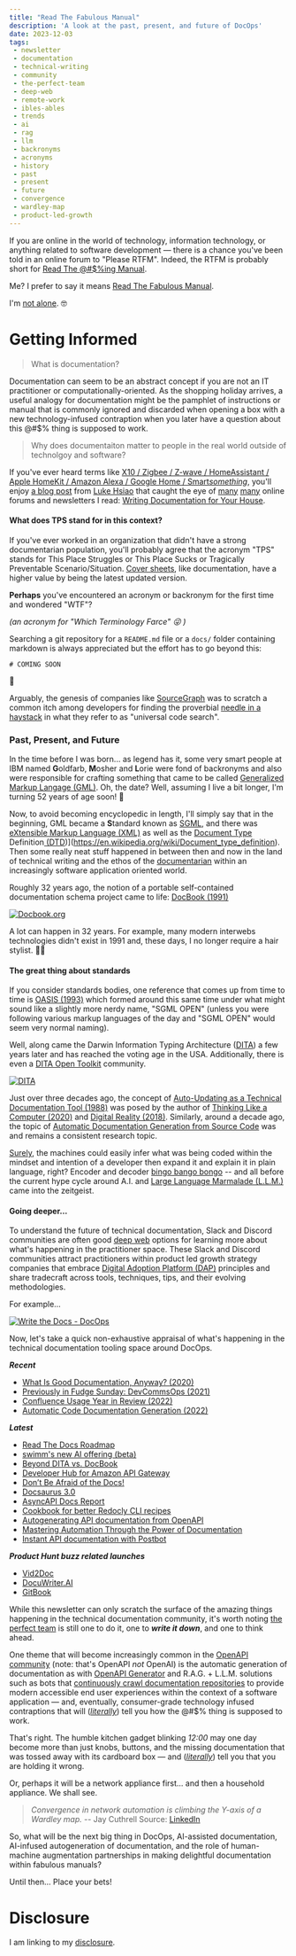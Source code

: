 ```yaml
---
title: "Read The Fabulous Manual"
description: 'A look at the past, present, and future of DocOps'
date: 2023-12-03
tags:
 - newsletter
 - documentation
 - technical-writing
 - community
 - the-perfect-team
 - deep-web
 - remote-work
 - ibles-ables
 - trends
 - ai
 - rag
 - llm
 - backronyms
 - acronyms
 - history
 - past
 - present
 - future
 - convergence
 - wardley-map
 - product-led-growth
---
```


If you are online in the world of technology, information technology, or anything related to software development — there is a chance you've been told in an online forum to "Please RTFM". Indeed, the RTFM is probably short for [Read The @#$%ing Manual](https://en.wikipedia.org/wiki/RTFM).

Me? I prefer to say it means [Read The Fabulous Manual](/archive/read-the-fabulous-manual/). 

I'm [not alone](https://duckduckgo.com/?va=d&t=hj&q=%22read+the+fabulous+manual%22). 🤓

# Getting Informed

> What is documentation?

Documentation can seem to be an abstract concept if you are not an IT practitioner or computationally-oriented. As the shopping holiday arrives, a useful analogy for documentation might be the pamphlet of instructions or manual that is commonly ignored and discarded when opening a box with a new technology-infused contraption when you later have a question about this @#$% thing is supposed to work.

> Why does documentaiton matter to people in the real world outside of technolgoy and software?

If you've ever heard terms like [X10 / Zigbee / Z-wave / HomeAssistant / Apple HomeKit / Amazon Alexa / Google Home / Smart*something*](https://fudge.org/archive/internet-of-things-have-changed/), you'll enjoy [a blog post](https://luke.hsiao.dev/blog/housing-documentation/) from [Luke Hsiao](https://luke.hsiao.dev) that caught the eye of [many](https://news.ycombinator.com/item?id=38444577) [many](https://opposite-lock.com/topic/89021/home-maintenance) online forums and newsletters I read: [Writing Documentation for Your House](https://luke.hsiao.dev/blog/housing-documentation/).

#### What does TPS stand for in this context?

If you've ever worked in an organization that didn't have a strong documentarian population, you'll probably agree that the acronym "TPS" stands for This Place Struggles or This Place Sucks or Tragically Preventable Scenario/Situation. [Cover sheets](https://www.youtube.com/watch?v=Fy3rjQGc6lA), like documentation, have a higher value by being the latest updated version.

**Perhaps** you've encountered an acronym or backronym for the first time and wondered "WTF"?

*(an acronym for "Which Terminology Farce" 😜 )*

Searching a git repository for a ```README.md``` file or a ```docs/``` folder containing markdown is always appreciated but the effort has to go beyond this:

```# COMING SOON```

🤣

Arguably, the genesis of companies like [SourceGraph](https://sourcegraph.com/about) was to scratch a common itch among developers for finding the proverbial [needle in a haystack](https://fudge.org/archive/fudge-sunday-needle-in-a-fullstack/) in what they refer to as "universal code search".

### Past, Present, and Future

In the time before I was born... as legend has it, some very smart people at IBM named **G**oldfarb, **M**osher and **L**orie were fond of backronyms and also were responsible for crafting something that came to be called [Generalized Markup Langage (GML)](https://en.wikipedia.org/wiki/IBM_Generalized_Markup_Language). Oh, the date? Well, assuming I live a bit longer, I'm turning 52 years of age soon! 👴

Now, to avoid becoming encyclopedic in length, I'll simply say that in the beginning, GML became a **S**tandard known as [SGML](https://en.wikipedia.org/wiki/Standard_Generalized_Markup_Language), and there was [eXtensible Markup Language (XML)](https://en.wikipedia.org/wiki/XML) as well as the [Document Type ](https://en.wikipedia.org/wiki/Document_type_definition)Definition[ (DTD](https://en.wikipedia.org/wiki/Document_type_definition))](https://en.wikipedia.org/wiki/Document_type_definition). Then some really neat stuff happened in between then and now in the land of technical writing and the ethos of the [documentarian](https://www.writethedocs.org/documentarians/) within an increasingly software application oriented world.

Roughly 32 years ago, the notion of a portable self-contained documentation schema project came to life: [DocBook (1991)](https://docbook.org)

[![Docbook.org](/assets/images/screenshots/2023-12-03-13-21-24.png)](https://docbook.org/whatis)

A lot can happen in 32 years. For example, many modern interwebs technologies didn't exist in 1991 and, these days, I no longer require a hair stylist. 🧑‍🦲

#### The great thing about standards

If you consider standards bodies, one reference that comes up from time to time is [OASIS (1993)](https://www.oasis-open.org/org/) which formed around this same time under what might sound like a slightly more nerdy name, "SGML OPEN" (unless you were following various markup languages of the day and "SGML OPEN" would seem very normal naming).

Well, along came the Darwin Information Typing Architecture ([DITA](https://en.wikipedia.org/wiki/Darwin_Information_Typing_Architecture)) a few years later and has reached the voting age in the USA. Additionally, there is even a [DITA Open Toolkit](https://www.dita-ot.org) community.

[![DITA](/assets/images/screenshots/2023-12-03-13-27-38.png)](https://dita-lang.org)

Just over three decades ago, the concept of [Auto-Updating as a Technical Documentation Tool (1988)](https://dl.acm.org/doi/pdf/10.1145/62506.62514) was posed by the author of [Thinking Like a Computer (2020)](https://books.apple.com/us/book/thinking-like-a-computer/id1533734641) and [Digital Reality (2018)](https://books.apple.com/us/book/digital-reality/id1410065726). Similarly, around a decade ago, the topic of [Automatic Documentation Generation from Source Code](https://dspace.mit.edu/bitstream/handle/1721.1/112822/1014181732-MIT.pdf) was and remains a consistent research topic.

[Surely](https://www.youtube.com/watch?v=KM2K7sV-K74), the machines could easily infer what was being coded within the mindset and intention of a developer then expand it and explain it in plain language, right? Encoder and decoder [bingo bango bongo](https://www.youtube.com/watch?v=UvekU6JP2ic) -- and all before the current hype cycle around A.I. and [Large Language Marmalade (L.L.M.)](/archive/large-language-marmalade/) came into the zeitgeist.

#### Going deeper...

To understand the future of technical documentation, Slack and Discord communities are often good [deep web](/archive/fudge-sunday-cut-me-some-slack/) options for learning more about what's happening in the practitioner space. These Slack and Discord communities attract practitioners within product led growth strategy companies that embrace [Digital Adoption Platform (DAP)](https://en.wikipedia.org/wiki/Digital_adoption_platform) principles and share tradecraft across tools, techniques, tips, and their evolving methodologies.

For example...

[![Write the Docs - DocOps](/assets/images/screenshots/2023-12-03-12-56-56.png)](https://www.writethedocs.org/guide/doc-ops/)

Now, let's take a quick non-exhaustive appraisal of what's happening in the technical documentation tooling space around DocOps.

***Recent***
- [What Is Good Documentation, Anyway? (2020)](https://www.pendo.io/pendo-blog/what-is-good-documentation-anyway/)
- [Previously in Fudge Sunday: DevCommsOps (2021)](https://fudge.org/archive/fudge-sunday-cloud-in-public-devcommsops/)
- [Confluence Usage Year in Review (2022)](https://community.atlassian.com/t5/Confluence-Cloud-articles/2022-Confluence-Usage-Year-in-Review/ba-p/2254776)
- [Automatic Code Documentation Generation (2022)](https://arxiv.org/pdf/2209.02235.pdf)

***Latest***
- [Read The Docs Roadmap](https://github.com/orgs/readthedocs/projects/156)
- [swimm's new AI offering (beta)](https://swimm.ai)
- [Beyond DITA vs. DocBook](https://paligo.net/blog/beyond-dita-vs-docbook-prioritize-your-business/)
- [Developer Hub for Amazon API Gateway](https://blog.readme.com/announcing-our-amazon-partnership-developer-hubs-for-amazon-api-gateway/)
- [Don’t Be Afraid of the Docs!](https://blog.stoplight.io/dont-be-afraid-of-documentation)
- [Docsaurus 3.0](https://docusaurus.io/blog/releases/3.0)
- [AsyncAPI Docs Report](https://www.asyncapi.com/blog/2023-july-docs-report)
- [Cookbook for better Redocly CLI recipes](https://redocly.com/blog/redocly-cli-cookbook/)
- [Autogenerating API documentation from OpenAPI](https://mintlify.com/blog/steps-to-autogenerate)
- [Mastering Automation Through the Power of Documentation](https://swagger.io/blog/mastering-automation-smartbear-s-api-developer-por/)
- [Instant API documentation with Postbot](https://blog.postman.com/docs-with-postbot/)

***Product Hunt buzz related launches***
- [Vid2Doc](https://vid2doc.vercel.app/?ref=fudge.org)
- [DocuWriter.AI](https://www.docuwriter.ai/?ref=fudge.org)
- [GitBook](https://www.gitbook.com/?ref=fudge.org)

While this newsletter can only scratch the surface of the amazing things happening in the technical documentation community, it's worth noting [the perfect team](/the-perfect-team) is still one to do it, one to ***write it down***, and one to think ahead.

One theme that will become increasingly common in the [OpenAPI community](https://www.openapis.org/membership/members) (note: that's OpenAPI *not* OpenAI) is the automatic generation of documentation as with [OpenAPI Generator](https://github.com/OpenAPITools/openapi-generator) and R.A.G. + L.L.M. solutions such as bots that [continuously crawl documentation repositories](https://documentai.dev/showcase/chat-bot) to provide modern accessible end user experiences within the context of a software application — and, eventually, consumer-grade technology infused contraptions that will ([*literally*](https://www.youtube.com/watch?v=gYB-dM2Tsd0)) tell you how the @#$% thing is supposed to work.

That's right. The humble kitchen gadget blinking *12:00* may one day become more than just knobs, buttons, and the missing documentation that was tossed away with its cardboard box — and ([*literally*](https://www.youtube.com/watch?v=gYB-dM2Tsd0)) tell you that you are holding it wrong.

Or, perhaps it will be a network appliance first... and then a household appliance. We shall see.

> *Convergence in network automation is climbing the Y-axis of a Wardley map.* -- Jay Cuthrell
> Source: [LinkedIn](https://www.linkedin.com/feed/update/urn:li:activity:7133465848496750592/)

So, what will be the next big thing in DocOps, AI-assisted documentation, AI-infused autogeneration of documentation, and the role of human-machine augmentation partnerships in making delightful documentation within fabulous manuals?

Until then… Place your bets!

# Disclosure

I am linking to my [disclosure](https://jaycuthrell.com/disclosure/).
